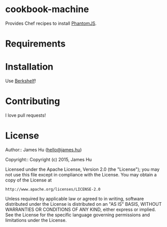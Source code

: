 cookbook-machine
===========

Provides Chef recipes to install [PhantomJS](http://phantomjs.org/).

Requirements
============

Installation
============

Use [Berkshelf](http://berkshelf.com/)!

Contributing
============

I love pull requests!

License
=======

Author:: James Hu (<hello@james.hu>)

Copyright:: Copyright (c) 2015, James Hu

Licensed under the Apache License, Version 2.0 (the "License");
you may not use this file except in compliance with the License.
You may obtain a copy of the License at

    http://www.apache.org/licenses/LICENSE-2.0

Unless required by applicable law or agreed to in writing, software
distributed under the License is distributed on an "AS IS" BASIS,
WITHOUT WARRANTIES OR CONDITIONS OF ANY KIND, either express or implied.
See the License for the specific language governing permissions and
limitations under the License.
